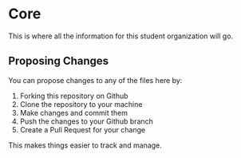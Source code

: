 # Core
This is where all the information for this student organization will go.

## Proposing Changes
You can propose changes to any of the files here by:
1. Forking this repository on Github
2. Clone the repository to your machine
3. Make changes and commit them
4. Push the changes to your Github branch
5. Create a Pull Request for your change

This makes things easier to track and manage.
